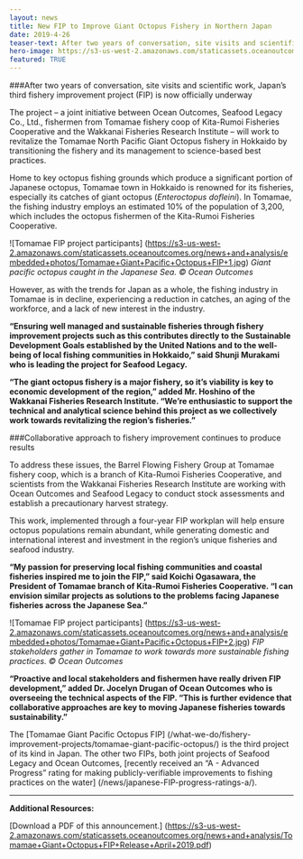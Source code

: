 ```yaml
---
layout: news
title: New FIP to Improve Giant Octopus Fishery in Northern Japan
date: 2019-4-26
teaser-text: After two years of conversation, site visits and scientific work, Japan’s third fishery improvement project (FIP) is now officially underway.
hero-image: https://s3-us-west-2.amazonaws.com/staticassets.oceanoutcomes.org/news+and+analysis/hero+images/tomamae-octopus-fip-launch-hero.jpg
featured: TRUE
---
```

###After two years of conversation, site visits and scientific work, Japan’s third fishery improvement project (FIP) is now officially underway

The project –  a joint initiative between Ocean Outcomes, Seafood Legacy Co., Ltd., fishermen from Tomamae fishery coop of Kita-Rumoi Fisheries Cooperative and the Wakkanai Fisheries Research Institute – will work to revitalize the Tomamae North Pacific Giant Octopus fishery in Hokkaido by transitioning the fishery and its management to science-based best practices.

Home to key octopus fishing grounds which produce a significant portion of Japanese octopus, Tomamae town in Hokkaido is renowned for its fisheries, especially its catches of giant octopus (*Enteroctopus dofleini*). In Tomamae, the fishing industry employs an estimated 10% of the population of 3,200, which includes the octopus fishermen of the Kita-Rumoi Fisheries Cooperative.

![Tomamae FIP project participants] (https://s3-us-west-2.amazonaws.com/staticassets.oceanoutcomes.org/news+and+analysis/embedded+photos/Tomamae+Giant+Pacific+Octopus+FIP+1.jpg) *Giant pacific octopus caught in the Japanese Sea. © Ocean Outcomes*

However, as with the trends for Japan as a whole, the fishing industry in Tomamae is in decline, experiencing a reduction in catches, an aging of the workforce, and a lack of new interest in the industry.

**“Ensuring well managed and sustainable fisheries through fishery improvement projects such as this contributes directly to the Sustainable Development Goals established by the United Nations and to the well-being of local fishing communities in Hokkaido,” said Shunji Murakami who is leading the project for Seafood Legacy.**

**“The giant octopus fishery is a major fishery, so it’s viability is key to economic development of the region,” added Mr. Hoshino of the Wakkanai Fisheries Research Institute. “We’re enthusiastic to support the technical and analytical science behind this project as we collectively work towards revitalizing the region’s fisheries.”**

###Collaborative approach to fishery improvement continues to produce results

To address these issues, the Barrel Flowing Fishery Group at Tomamae fishery coop, which is a branch of Kita-Rumoi Fisheries Cooperative, and scientists from the Wakkanai Fisheries Research Institute are working with Ocean Outcomes and Seafood Legacy to conduct stock assessments and establish a precautionary harvest strategy. 

This work, implemented through a four-year FIP workplan will help ensure octopus populations remain abundant, while generating domestic and international interest and investment in the region’s unique fisheries and seafood industry.

**“My passion for preserving local fishing communities and coastal fisheries inspired me to join the FIP,” said Koichi Ogasawara, the President of Tomamae branch of Kita-Rumoi Fisheries Cooperative. “I can envision similar projects as solutions to the problems facing Japanese fisheries across the Japanese Sea.”**

![Tomamae FIP project participants] (https://s3-us-west-2.amazonaws.com/staticassets.oceanoutcomes.org/news+and+analysis/embedded+photos/Tomamae+Giant+Pacific+Octopus+FIP+2.jpg) *FIP stakeholders gather in Tomamae to work towards more sustainable fishing practices. © Ocean Outcomes*

**“Proactive and local stakeholders and fishermen have really driven FIP development,” added Dr. Jocelyn Drugan of Ocean Outcomes who is overseeing the technical aspects of the FIP. “This is further evidence that collaborative approaches are key to moving Japanese fisheries towards sustainability.”**

The [Tomamae Giant Pacific Octopus FIP] (/what-we-do/fishery-improvement-projects/tomamae-giant-pacific-octopus/) is the third project of its kind in Japan. The other two FIPs, both joint projects of Seafood Legacy and Ocean Outcomes, [recently received an “A - Advanced Progress” rating for making publicly-verifiable improvements to fishing practices on the water] (/news/japanese-FIP-progress-ratings-a/).

----

**Additional Resources:**

[Download a PDF of this announcement.] (https://s3-us-west-2.amazonaws.com/staticassets.oceanoutcomes.org/news+and+analysis/Tomamae+Giant+Octopus+FIP+Release+April+2019.pdf)
